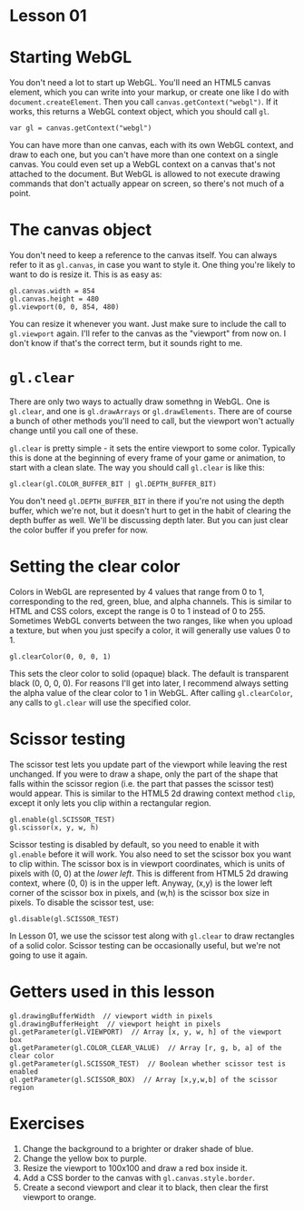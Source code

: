 # Lesson 01

# Starting WebGL

You don't need a lot to start up WebGL. You'll need an HTML5 canvas element, which you can write
into your markup, or create one like I do with `document.createElement`. Then you call
`canvas.getContext("webgl")`. If it works, this returns a WebGL context object, which you should
call `gl`.

	var gl = canvas.getContext("webgl")

You can have more than one canvas, each with its own WebGL context, and draw to each one, but you
can't have more than one context on a single canvas. You could even set up a WebGL context on a
canvas that's not attached to the document. But WebGL is allowed to not execute drawing commands
that don't actually appear on screen, so there's not much of a point.

# The canvas object

You don't need to keep a reference to the canvas itself. You can always refer to it as `gl.canvas`,
in case you want to style it. One thing you're likely to want to do is resize it. This is as easy
as:

	gl.canvas.width = 854
	gl.canvas.height = 480
	gl.viewport(0, 0, 854, 480)

You can resize it whenever you want. Just make sure to include the call to `gl.viewport` again.
I'll refer to the canvas as the "viewport" from now on. I don't know if that's the correct term, but
it sounds right to me.

# `gl.clear`

There are only two ways to actually draw somethng in WebGL. One is `gl.clear`, and one is
`gl.drawArrays` or `gl.drawElements`. There are of course a bunch of other methods you'll need to
call, but the viewport won't actually change until you call one of these.

`gl.clear` is pretty simple - it sets the entire viewport to some color. Typically this is done at
the beginning of every frame of your game or animation, to start with a clean slate. The way you
should call `gl.clear` is like this:

	gl.clear(gl.COLOR_BUFFER_BIT | gl.DEPTH_BUFFER_BIT)

You don't need `gl.DEPTH_BUFFER_BIT` in there if you're not using the depth buffer, which we're not,
but it doesn't hurt to get in the habit of clearing the depth buffer as well. We'll be discussing
depth later. But you can just clear the color buffer if you prefer for now.

# Setting the clear color

Colors in WebGL are represented by 4 values that range from 0 to 1, corresponding to the red, green,
blue, and alpha channels. This is similar to HTML and CSS colors, except the range is 0 to 1 instead
of 0 to 255. Sometimes WebGL converts between the two ranges, like when you upload a texture, but
when you just specify a color, it will generally use values 0 to 1.

	gl.clearColor(0, 0, 0, 1)

This sets the cleor color to solid (opaque) black. The default is transparent black (0, 0, 0, 0).
For reasons I'll get into later, I recommend always setting the alpha value of the clear color to 1
in WebGL. After calling `gl.clearColor`, any calls to `gl.clear` will use the specified color.

# Scissor testing

The scissor test lets you update part of the viewport while leaving the rest unchanged. If you
were to draw a shape, only the part of the shape that falls within the scissor region (i.e. the part
that passes the scissor test) would appear. This is similar to the HTML5 2d drawing context method
`clip`, except it only lets you clip within a rectangular region.

	gl.enable(gl.SCISSOR_TEST)
	gl.scissor(x, y, w, h)

Scissor testing is disabled by default, so you need to enable it with `gl.enable` before it will
work. You also need to set the scissor box you want to clip within. The scissor box is in viewport
coordinates, which is units of pixels with (0, 0) at the _lower left_. This is different from HTML5
2d drawing context, where (0, 0) is in the upper left. Anyway, (x,y) is the lower left corner of
the scissor box in pixels, and (w,h) is the scissor box size in pixels. To disable the scissor test,
use:

	gl.disable(gl.SCISSOR_TEST)

In Lesson 01, we use the scissor test along with `gl.clear` to draw rectangles of a solid color.
Scissor testing can be occasionally useful, but we're not going to use it again.

# Getters used in this lesson

	gl.drawingBufferWidth  // viewport width in pixels
	gl.drawingBufferHeight  // viewport height in pixels
	gl.getParameter(gl.VIEWPORT)  // Array [x, y, w, h] of the viewport box
	gl.getParameter(gl.COLOR_CLEAR_VALUE)  // Array [r, g, b, a] of the clear color
	gl.getParameter(gl.SCISSOR_TEST)  // Boolean whether scissor test is enabled
	gl.getParameter(gl.SCISSOR_BOX)  // Array [x,y,w,b] of the scissor region

# Exercises

1. Change the background to a brighter or draker shade of blue.
1. Change the yellow box to purple.
1. Resize the viewport to 100x100 and draw a red box inside it.
1. Add a CSS border to the canvas with `gl.canvas.style.border`.
1. Create a second viewport and clear it to black, then clear the first viewport to orange.

